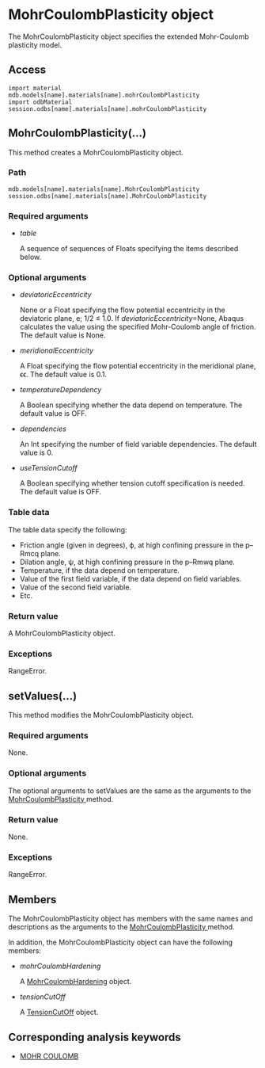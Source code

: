# MohrCoulombPlasticity object

The MohrCoulombPlasticity object specifies the extended Mohr-Coulomb plasticity model.

## Access

```
import material
mdb.models[name].materials[name].mohrCoulombPlasticity
import odbMaterial
session.odbs[name].materials[name].mohrCoulombPlasticity
```

## MohrCoulombPlasticity(...)



This method creates a MohrCoulombPlasticity object.



### Path

```
mdb.models[name].materials[name].MohrCoulombPlasticity
session.odbs[name].materials[name].MohrCoulombPlasticity
```

### Required arguments

- *table*

  A sequence of sequences of Floats specifying the items described below.

### Optional arguments

- *deviatoricEccentricity*

  None or a Float specifying the flow potential eccentricity in the deviatoric plane, e; 1/2 ≤ 1.0. If *deviatoricEccentricity*=None, Abaqus calculates the value using the specified Mohr-Coulomb angle of friction. The default value is None.

- *meridionalEccentricity*

  A Float specifying the flow potential eccentricity in the meridional plane, ϵϵ. The default value is 0.1.

- *temperatureDependency*

  A Boolean specifying whether the data depend on temperature. The default value is OFF.

- *dependencies*

  An Int specifying the number of field variable dependencies. The default value is 0.

- *useTensionCutoff*

  A Boolean specifying whether tension cutoff specification is needed. The default value is OFF.

### Table data

The table data specify the following:

- Friction angle (given in degrees), ϕ, at high confining pressure in the p–Rm⁢c⁢q plane.
- Dilation angle, ψ, at high confining pressure in the p–Rm⁢w⁢q plane.
- Temperature, if the data depend on temperature.
- Value of the first field variable, if the data depend on field variables.
- Value of the second field variable.
- Etc.

### Return value

A MohrCoulombPlasticity object.

### Exceptions

RangeError.



## setValues(...)



This method modifies the MohrCoulombPlasticity object.



### Required arguments

None.

### Optional arguments

The optional arguments to setValues are the same as the arguments to the [MohrCoulombPlasticity ](https://help.3ds.com/2022/english/DSSIMULIA_Established/SIMACAEKERRefMap/simaker-c-mohrcoulombplasticitypyc.htm?ContextScope=all#simaker-mohrcoulombplasticitymohrcoulombplasticitypyc)method.

### Return value

None.

### Exceptions

RangeError.



## Members

The MohrCoulombPlasticity object has members with the same names and descriptions as the arguments to the [MohrCoulombPlasticity ](https://help.3ds.com/2022/english/DSSIMULIA_Established/SIMACAEKERRefMap/simaker-c-mohrcoulombplasticitypyc.htm?ContextScope=all#simaker-mohrcoulombplasticitymohrcoulombplasticitypyc)method.

In addition, the MohrCoulombPlasticity object can have the following members:

- *mohrCoulombHardening*

  A [MohrCoulombHardening](https://help.3ds.com/2022/english/DSSIMULIA_Established/SIMACAEKERRefMap/simaker-c-mohrcoulombhardeningpyc.htm?ContextScope=all) object.

- *tensionCutOff*

  A [TensionCutOff](https://help.3ds.com/2022/english/DSSIMULIA_Established/SIMACAEKERRefMap/simaker-c-tensioncutoffpyc.htm?ContextScope=all) object.



## Corresponding analysis keywords

- [MOHR COULOMB](https://help.3ds.com/2022/english/DSSIMULIA_Established/SIMACAEKEYRefMap/simakey-r-mohrcoulomb.htm?ContextScope=all#simakey-r-mohrcoulomb)